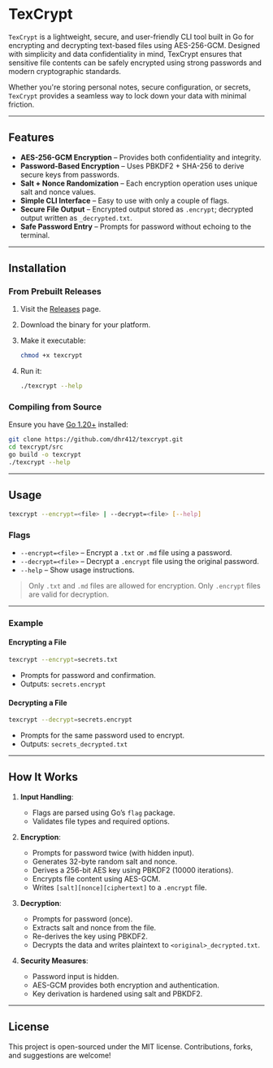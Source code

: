 # TexCrypt

`TexCrypt` is a lightweight, secure, and user-friendly CLI tool built in Go for encrypting and decrypting text-based files using AES-256-GCM. Designed with simplicity and data confidentiality in mind, TexCrypt ensures that sensitive file contents can be safely encrypted using strong passwords and modern cryptographic standards.

Whether you're storing personal notes, secure configuration, or secrets, `TexCrypt` provides a seamless way to lock down your data with minimal friction.

---

## Features

* **AES-256-GCM Encryption** – Provides both confidentiality and integrity.
* **Password-Based Encryption** – Uses PBKDF2 + SHA-256 to derive secure keys from passwords.
* **Salt + Nonce Randomization** – Each encryption operation uses unique salt and nonce values.
* **Simple CLI Interface** – Easy to use with only a couple of flags.
* **Secure File Output** – Encrypted output stored as `.encrypt`; decrypted output written as `_decrypted.txt`.
* **Safe Password Entry** – Prompts for password without echoing to the terminal.

---

## Installation

### From Prebuilt Releases

1. Visit the [Releases](https://github.com/dhr412/texcrypt/releases) page.
2. Download the binary for your platform.
3. Make it executable:

   ```bash
   chmod +x texcrypt
   ```

4. Run it:

   ```bash
   ./texcrypt --help
   ```

### Compiling from Source

Ensure you have [Go 1.20+](https://golang.org/dl/) installed:

```bash
git clone https://github.com/dhr412/texcrypt.git
cd texcrypt/src
go build -o texcrypt
./texcrypt --help
```

---

## Usage

```bash
texcrypt --encrypt=<file> | --decrypt=<file> [--help]
```

### Flags

* `--encrypt=<file>` – Encrypt a `.txt` or `.md` file using a password.
* `--decrypt=<file>` – Decrypt a `.encrypt` file using the original password.
* `--help` – Show usage instructions.

> Only `.txt` and `.md` files are allowed for encryption. Only `.encrypt` files are valid for decryption.

---

### Example

#### Encrypting a File

```bash
texcrypt --encrypt=secrets.txt
```

* Prompts for password and confirmation.
* Outputs: `secrets.encrypt`

#### Decrypting a File

```bash
texcrypt --decrypt=secrets.encrypt
```

* Prompts for the same password used to encrypt.
* Outputs: `secrets_decrypted.txt`

---

## How It Works

1. **Input Handling**:

   * Flags are parsed using Go’s `flag` package.
   * Validates file types and required options.

2. **Encryption**:

   * Prompts for password twice (with hidden input).
   * Generates 32-byte random salt and nonce.
   * Derives a 256-bit AES key using PBKDF2 (10000 iterations).
   * Encrypts file content using AES-GCM.
   * Writes `[salt][nonce][ciphertext]` to a `.encrypt` file.

3. **Decryption**:

   * Prompts for password (once).
   * Extracts salt and nonce from the file.
   * Re-derives the key using PBKDF2.
   * Decrypts the data and writes plaintext to `<original>_decrypted.txt`.

4. **Security Measures**:

   * Password input is hidden.
   * AES-GCM provides both encryption and authentication.
   * Key derivation is hardened using salt and PBKDF2.

---

## License

This project is open-sourced under the MIT license. Contributions, forks, and suggestions are welcome!
